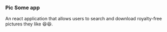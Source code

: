 ### Pic Some app
An react application that allows users to search and download royalty-free pictures they like 😆😆.
